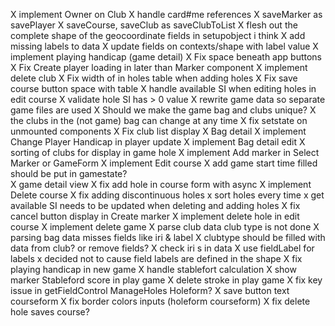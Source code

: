 X implement Owner on Club
X handle card#me references
X saveMarker as savePlayer
X saveCourse, saveClub as saveClubToList
X flesh out the complete shape of the geocoordinate fields in setupobject i think
X add missing labels to data
X update fields on contexts/shape with  label value
X implement playing handicap (game detail)
X Fix space beneath app buttons
X Fix Create player loading in later than Marker component
X implement delete club
X Fix width of in holes table when adding holes
X Fix save course button space with table
X handle available SI when editing holes in edit course 
    X validate hole SI has > 0 value
X rewrite game data so separate game files are used
X Should we make the game bag and clubs unique?
    X the clubs in the (not game) bag can change at any time 
X fix setstate on unmounted components
X Fix club list display
X Bag detail
X implement Change Player Handicap in player update
X implement Bag detail edit
X sorting of clubs for display in game hole
X implement Add marker in Select Marker or GameForm
X implement Edit course
X add game start time filled should be put in gamestate?  
X game detail view
X fix add hole in course form with async 
X implement Delete course
X fix adding discontinuous holes
  x sort holes every time
  x get available SI needs to be updated when deleting and adding holes 
X fix cancel button display in Create marker
X implement delete hole in edit course
X implement delete game
X parse club data club type is not done
X parsing bag data misses fields like iri & label
X clubtype should be filled with data from club? or remove fields? 
X check iri s in data
X use fieldLabel for labels
  x decided not to cause field labels are defined in the shape
X fix playing handicap in new game
X handle stablefort calculation
X show marker Stableford score in play game
X delete stroke in play game
X fix key issue in getFieldControl ManageHoles Holeform?
X save button text courseform
X fix border colors inputs (holeform courseform)
X fix delete hole saves course?
